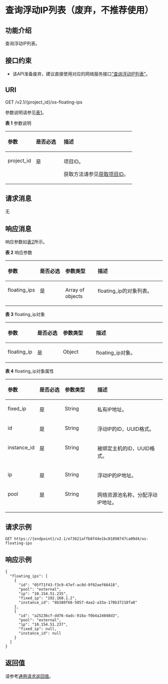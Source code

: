 # 查询浮动IP列表（废弃，不推荐使用）<a name="ZH-CN_TOPIC_0065820817"></a>

## 功能介绍<a name="zh-cn_topic_0057972671_section8117"></a>

查询浮动IP列表。

## 接口约束<a name="zh-cn_topic_0057972671_section657479"></a>

-   该API准备废弃，建议直接使用对应的网络服务接口["查询浮动IP列表"](https://support.huaweicloud.com/api-vpc/zh-cn_topic_0060333020.html)。

## URI<a name="zh-cn_topic_0057972671_section73053"></a>

GET /v2.1/\{project\_id\}/os-floating-ips

参数说明请参见[表1](#zh-cn_topic_0057972671_table32475667)。

**表 1**  参数说明

<a name="zh-cn_topic_0057972671_table32475667"></a>
<table><thead align="left"><tr id="zh-cn_topic_0057972671_row44937496"><th class="cellrowborder" valign="top" width="22.24%" id="mcps1.2.4.1.1"><p id="p5187119"><a name="p5187119"></a><a name="p5187119"></a>参数</p>
</th>
<th class="cellrowborder" valign="top" width="21.87%" id="mcps1.2.4.1.2"><p id="p17503500"><a name="p17503500"></a><a name="p17503500"></a>是否必选</p>
</th>
<th class="cellrowborder" valign="top" width="55.88999999999999%" id="mcps1.2.4.1.3"><p id="p8497414"><a name="p8497414"></a><a name="p8497414"></a>描述</p>
</th>
</tr>
</thead>
<tbody><tr id="zh-cn_topic_0057972671_row1664874"><td class="cellrowborder" valign="top" width="22.24%" headers="mcps1.2.4.1.1 "><p id="zh-cn_topic_0057972671_p637140"><a name="zh-cn_topic_0057972671_p637140"></a><a name="zh-cn_topic_0057972671_p637140"></a>project_id</p>
</td>
<td class="cellrowborder" valign="top" width="21.87%" headers="mcps1.2.4.1.2 "><p id="zh-cn_topic_0057972671_p51608407"><a name="zh-cn_topic_0057972671_p51608407"></a><a name="zh-cn_topic_0057972671_p51608407"></a>是</p>
</td>
<td class="cellrowborder" valign="top" width="55.88999999999999%" headers="mcps1.2.4.1.3 "><p id="p37593705"><a name="p37593705"></a><a name="p37593705"></a>项目ID。</p>
<p id="p1180512217438"><a name="p1180512217438"></a><a name="p1180512217438"></a>获取方法请参见<a href="获取项目ID.md">获取项目ID</a>。</p>
</td>
</tr>
</tbody>
</table>

## 请求消息<a name="zh-cn_topic_0057972671_section5917317"></a>

无

## 响应消息<a name="zh-cn_topic_0057972671_section53255854"></a>

响应参数如[表2](#zh-cn_topic_0057972671_table49535170)所示。

**表 2**  响应参数

<a name="zh-cn_topic_0057972671_table49535170"></a>
<table><thead align="left"><tr id="zh-cn_topic_0057972671_row22681099"><th class="cellrowborder" valign="top" width="18.408159184081594%" id="mcps1.2.5.1.1"><p id="p84761026162512"><a name="p84761026162512"></a><a name="p84761026162512"></a>参数</p>
</th>
<th class="cellrowborder" valign="top" width="16.61833816618338%" id="mcps1.2.5.1.2"><p id="p4188171582412"><a name="p4188171582412"></a><a name="p4188171582412"></a>是否必选</p>
</th>
<th class="cellrowborder" valign="top" width="20.86791320867913%" id="mcps1.2.5.1.3"><p id="p4476126202510"><a name="p4476126202510"></a><a name="p4476126202510"></a>参数类型</p>
</th>
<th class="cellrowborder" valign="top" width="44.10558944105589%" id="mcps1.2.5.1.4"><p id="p1347632672516"><a name="p1347632672516"></a><a name="p1347632672516"></a>描述</p>
</th>
</tr>
</thead>
<tbody><tr id="zh-cn_topic_0057972671_row18691797"><td class="cellrowborder" valign="top" width="18.408159184081594%" headers="mcps1.2.5.1.1 "><p id="zh-cn_topic_0057972671_p37640571"><a name="zh-cn_topic_0057972671_p37640571"></a><a name="zh-cn_topic_0057972671_p37640571"></a>floating_ips</p>
</td>
<td class="cellrowborder" valign="top" width="16.61833816618338%" headers="mcps1.2.5.1.2 "><p id="p3188111515242"><a name="p3188111515242"></a><a name="p3188111515242"></a>是</p>
</td>
<td class="cellrowborder" valign="top" width="20.86791320867913%" headers="mcps1.2.5.1.3 "><p id="zh-cn_topic_0057972671_p28987447"><a name="zh-cn_topic_0057972671_p28987447"></a><a name="zh-cn_topic_0057972671_p28987447"></a>Array of objects</p>
</td>
<td class="cellrowborder" valign="top" width="44.10558944105589%" headers="mcps1.2.5.1.4 "><p id="zh-cn_topic_0057972671_p119818"><a name="zh-cn_topic_0057972671_p119818"></a><a name="zh-cn_topic_0057972671_p119818"></a>floating_ip的对象列表。</p>
</td>
</tr>
</tbody>
</table>

**表 3**  floating\_ip对象

<a name="zh-cn_topic_0057972671_table9705331"></a>
<table><thead align="left"><tr id="zh-cn_topic_0057972671_row25036876"><th class="cellrowborder" valign="top" width="18.608139186081388%" id="mcps1.2.5.1.1"><p id="p1319062962517"><a name="p1319062962517"></a><a name="p1319062962517"></a>参数</p>
</th>
<th class="cellrowborder" valign="top" width="16.34836516348365%" id="mcps1.2.5.1.2"><p id="p155231117162412"><a name="p155231117162412"></a><a name="p155231117162412"></a>是否必选</p>
</th>
<th class="cellrowborder" valign="top" width="21.017898210178977%" id="mcps1.2.5.1.3"><p id="p141906290254"><a name="p141906290254"></a><a name="p141906290254"></a>参数类型</p>
</th>
<th class="cellrowborder" valign="top" width="44.02559744025597%" id="mcps1.2.5.1.4"><p id="p920632913255"><a name="p920632913255"></a><a name="p920632913255"></a>描述</p>
</th>
</tr>
</thead>
<tbody><tr id="zh-cn_topic_0057972671_row15318330"><td class="cellrowborder" valign="top" width="18.608139186081388%" headers="mcps1.2.5.1.1 "><p id="zh-cn_topic_0057972671_p32825243"><a name="zh-cn_topic_0057972671_p32825243"></a><a name="zh-cn_topic_0057972671_p32825243"></a>floating_ip</p>
</td>
<td class="cellrowborder" valign="top" width="16.34836516348365%" headers="mcps1.2.5.1.2 "><p id="p1452361742413"><a name="p1452361742413"></a><a name="p1452361742413"></a>是</p>
</td>
<td class="cellrowborder" valign="top" width="21.017898210178977%" headers="mcps1.2.5.1.3 "><p id="zh-cn_topic_0057972671_p41599065"><a name="zh-cn_topic_0057972671_p41599065"></a><a name="zh-cn_topic_0057972671_p41599065"></a>Object</p>
</td>
<td class="cellrowborder" valign="top" width="44.02559744025597%" headers="mcps1.2.5.1.4 "><p id="zh-cn_topic_0057972671_p66828554"><a name="zh-cn_topic_0057972671_p66828554"></a><a name="zh-cn_topic_0057972671_p66828554"></a>floating_ip对象。</p>
</td>
</tr>
</tbody>
</table>

**表 4**  floating\_ip对象属性

<a name="zh-cn_topic_0057972671_table44403789"></a>
<table><thead align="left"><tr id="zh-cn_topic_0057972671_row44190002"><th class="cellrowborder" valign="top" width="18.59%" id="mcps1.2.5.1.1"><p id="p59042316256"><a name="p59042316256"></a><a name="p59042316256"></a>参数</p>
</th>
<th class="cellrowborder" valign="top" width="16.43%" id="mcps1.2.5.1.2"><p id="p1734022619251"><a name="p1734022619251"></a><a name="p1734022619251"></a>是否必选</p>
</th>
<th class="cellrowborder" valign="top" width="20.87%" id="mcps1.2.5.1.3"><p id="p12904193113252"><a name="p12904193113252"></a><a name="p12904193113252"></a>参数类型</p>
</th>
<th class="cellrowborder" valign="top" width="44.11%" id="mcps1.2.5.1.4"><p id="p16904123192516"><a name="p16904123192516"></a><a name="p16904123192516"></a>描述</p>
</th>
</tr>
</thead>
<tbody><tr id="zh-cn_topic_0057972671_row43998472"><td class="cellrowborder" valign="top" width="18.59%" headers="mcps1.2.5.1.1 "><p id="zh-cn_topic_0057972671_p7106508"><a name="zh-cn_topic_0057972671_p7106508"></a><a name="zh-cn_topic_0057972671_p7106508"></a>fixed_ip</p>
</td>
<td class="cellrowborder" valign="top" width="16.43%" headers="mcps1.2.5.1.2 "><p id="p2034092611256"><a name="p2034092611256"></a><a name="p2034092611256"></a>是</p>
</td>
<td class="cellrowborder" valign="top" width="20.87%" headers="mcps1.2.5.1.3 "><p id="zh-cn_topic_0057972671_p38756276"><a name="zh-cn_topic_0057972671_p38756276"></a><a name="zh-cn_topic_0057972671_p38756276"></a>String</p>
</td>
<td class="cellrowborder" valign="top" width="44.11%" headers="mcps1.2.5.1.4 "><p id="zh-cn_topic_0057972671_p4445458"><a name="zh-cn_topic_0057972671_p4445458"></a><a name="zh-cn_topic_0057972671_p4445458"></a>私有IP地址。</p>
</td>
</tr>
<tr id="zh-cn_topic_0057972671_row40009126"><td class="cellrowborder" valign="top" width="18.59%" headers="mcps1.2.5.1.1 "><p id="zh-cn_topic_0057972671_p19513753"><a name="zh-cn_topic_0057972671_p19513753"></a><a name="zh-cn_topic_0057972671_p19513753"></a>id</p>
</td>
<td class="cellrowborder" valign="top" width="16.43%" headers="mcps1.2.5.1.2 "><p id="p73401126182514"><a name="p73401126182514"></a><a name="p73401126182514"></a>是</p>
</td>
<td class="cellrowborder" valign="top" width="20.87%" headers="mcps1.2.5.1.3 "><p id="zh-cn_topic_0057972671_p37110132"><a name="zh-cn_topic_0057972671_p37110132"></a><a name="zh-cn_topic_0057972671_p37110132"></a>String</p>
</td>
<td class="cellrowborder" valign="top" width="44.11%" headers="mcps1.2.5.1.4 "><p id="zh-cn_topic_0057972671_p8621060"><a name="zh-cn_topic_0057972671_p8621060"></a><a name="zh-cn_topic_0057972671_p8621060"></a>浮动IP的ID，UUID格式。</p>
</td>
</tr>
<tr id="zh-cn_topic_0057972671_row10480683"><td class="cellrowborder" valign="top" width="18.59%" headers="mcps1.2.5.1.1 "><p id="zh-cn_topic_0057972671_p43629015"><a name="zh-cn_topic_0057972671_p43629015"></a><a name="zh-cn_topic_0057972671_p43629015"></a>instance_id</p>
</td>
<td class="cellrowborder" valign="top" width="16.43%" headers="mcps1.2.5.1.2 "><p id="p7341102662519"><a name="p7341102662519"></a><a name="p7341102662519"></a>是</p>
</td>
<td class="cellrowborder" valign="top" width="20.87%" headers="mcps1.2.5.1.3 "><p id="zh-cn_topic_0057972671_p44289360"><a name="zh-cn_topic_0057972671_p44289360"></a><a name="zh-cn_topic_0057972671_p44289360"></a>String</p>
</td>
<td class="cellrowborder" valign="top" width="44.11%" headers="mcps1.2.5.1.4 "><p id="zh-cn_topic_0057972671_p1113543"><a name="zh-cn_topic_0057972671_p1113543"></a><a name="zh-cn_topic_0057972671_p1113543"></a>被绑定主机的ID，UUID格式。</p>
</td>
</tr>
<tr id="zh-cn_topic_0057972671_row10021890"><td class="cellrowborder" valign="top" width="18.59%" headers="mcps1.2.5.1.1 "><p id="zh-cn_topic_0057972671_p6466753"><a name="zh-cn_topic_0057972671_p6466753"></a><a name="zh-cn_topic_0057972671_p6466753"></a>ip</p>
</td>
<td class="cellrowborder" valign="top" width="16.43%" headers="mcps1.2.5.1.2 "><p id="p1534132622515"><a name="p1534132622515"></a><a name="p1534132622515"></a>是</p>
</td>
<td class="cellrowborder" valign="top" width="20.87%" headers="mcps1.2.5.1.3 "><p id="zh-cn_topic_0057972671_p54045009"><a name="zh-cn_topic_0057972671_p54045009"></a><a name="zh-cn_topic_0057972671_p54045009"></a>String</p>
</td>
<td class="cellrowborder" valign="top" width="44.11%" headers="mcps1.2.5.1.4 "><p id="zh-cn_topic_0057972671_p53180163"><a name="zh-cn_topic_0057972671_p53180163"></a><a name="zh-cn_topic_0057972671_p53180163"></a>浮动IP的IP地址。</p>
</td>
</tr>
<tr id="zh-cn_topic_0057972671_row8859419"><td class="cellrowborder" valign="top" width="18.59%" headers="mcps1.2.5.1.1 "><p id="zh-cn_topic_0057972671_p46524311"><a name="zh-cn_topic_0057972671_p46524311"></a><a name="zh-cn_topic_0057972671_p46524311"></a>pool</p>
</td>
<td class="cellrowborder" valign="top" width="16.43%" headers="mcps1.2.5.1.2 "><p id="p43419267251"><a name="p43419267251"></a><a name="p43419267251"></a>是</p>
</td>
<td class="cellrowborder" valign="top" width="20.87%" headers="mcps1.2.5.1.3 "><p id="zh-cn_topic_0057972671_p10372872"><a name="zh-cn_topic_0057972671_p10372872"></a><a name="zh-cn_topic_0057972671_p10372872"></a>String</p>
</td>
<td class="cellrowborder" valign="top" width="44.11%" headers="mcps1.2.5.1.4 "><p id="zh-cn_topic_0057972671_p8031464"><a name="zh-cn_topic_0057972671_p8031464"></a><a name="zh-cn_topic_0057972671_p8031464"></a>网络资源池名称，分配浮动IP地址。</p>
</td>
</tr>
</tbody>
</table>

## 请求示例<a name="zh-cn_topic_0057972671_section9540645"></a>

```
GET https://{endpoint}/v2.1/e73621affb8f44e1bc01898747ca09d4/os-floating-ips
```

## 响应示例<a name="section716714585484"></a>

```
{
  "floating_ips": [
    {
      "id": "05f71f43-f3c9-47ef-ac8d-9f02aef66418",
      "pool": "external",
      "ip": "10.154.51.235",
      "fixed_ip": "192.168.1.2",
      "instance_id": "8b380f68-5057-4aa2-a33a-170b37218fa8"
    },
    {
      "id": "a25236cf-dd76-4adc-916a-f0b4a24048d3",
      "pool": "external",
      "ip": "10.154.51.237",
      "fixed_ip": null,
      "instance_id": null
    }
  ]
}
```

## 返回值<a name="zh-cn_topic_0057972671_zh-cn_topic_0020212692_section22960139"></a>

请参考[通用请求返回值](通用请求返回值.md)。


